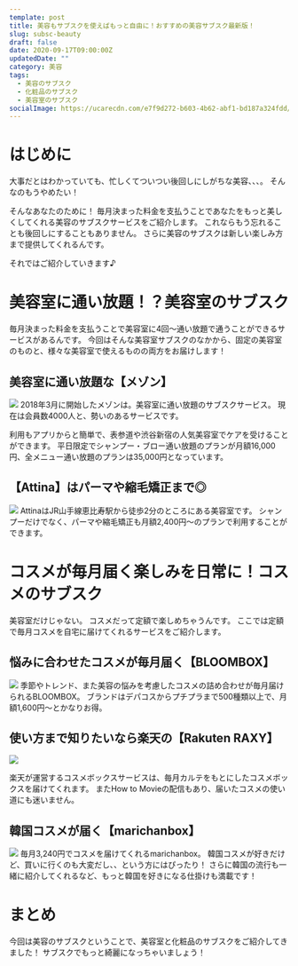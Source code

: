 ```yaml
---
template: post
title: 美容もサブスクを使えばもっと自由に！おすすめの美容サブスク最新版！
slug: subsc-beauty
draft: false
date: 2020-09-17T09:00:00Z
updatedDate: ""
category: 美容
tags:
  - 美容のサブスク
  - 化粧品のサブスク
  - 美容室のサブスク
socialImage: https://ucarecdn.com/e7f9d272-b603-4b62-abf1-bd187a324fdd/
---
```


# はじめに

大事だとはわかっていても、忙しくてついつい後回しにしがちな美容、、、。
そんなのもうやめたい！

そんなあなたのために！
毎月決まった料金を支払うことであなたをもっと美しくしてくれる美容のサブスクサービスをご紹介します。
これならもう忘れることも後回しにすることもありません。
さらに美容のサブスクは新しい楽しみ方まで提供してくれるんです。

それではご紹介していきます♪

# 美容室に通い放題！？美容室のサブスク

毎月決まった料金を支払うことで美容室に4回～通い放題で通うことができるサービスがあるんです。
今回はそんな美容室サブスクのなかから、固定の美容室のものと、様々な美容室で使えるものの両方をお届けします！

## 美容室に通い放題な【メゾン】

![](https://ucarecdn.com/8ced2f03-6cd2-41ec-80de-91a19c378035/S__4202518.jpg)
2018年3月に開始したメゾンは。美容室に通い放題のサブスクサービス。
現在は会員数4000人と、勢いのあるサービスです。

利用もアプリからと簡単で、表参道や渋谷新宿の人気美容室でケアを受けることができます。
平日限定でシャンプー・ブロー通い放題のプランが月額16,000円、全メニュー通い放題のプランは35,000円となっています。

## 【Attina】はパーマや縮毛矯正まで◎

![](https://ucarecdn.com/9c620c54-3915-4c22-8b82-5f5ceb78c6cc/S__4202516.jpg)
AttinaはJR山手線恵比寿駅から徒歩2分のところにある美容室です。
シャンプーだけでなく、パーマや縮毛矯正も月額2,400円～のプランで利用することができます。


# コスメが毎月届く楽しみを日常に！コスメのサブスク

美容室だけじゃない。
コスメだって定額で楽しめちゃうんです。
ここでは定額で毎月コスメを自宅に届けてくれるサービスをご紹介します。

## 悩みに合わせたコスメが毎月届く【BLOOMBOX】

![](https://ucarecdn.com/eec1e01f-9f69-478b-95e3-83beb12d97ac/202011_box_order_bnr_sp.jpg)
季節やトレンド、また美容の悩みを考慮したコスメの詰め合わせが毎月届けられるBLOOMBOX。
ブランドはデパコスからプチプラまで500種類以上で、月額1,600円～とかなりお得。

## 使い方まで知りたいなら楽天の【Rakuten RAXY】

![](https://ucarecdn.com/810d86ba-43c9-4d7e-a405-051481b0c8ad/S__4202523.jpg)

楽天が運営するコスメボックスサービスは、毎月カルテをもとにしたコスメボックスを届けてくれます。
またHow to Movieの配信もあり、届いたコスメの使い道にも迷いません。

## 韓国コスメが届く【marichanbox】

![](https://ucarecdn.com/f99d7ea1-6c99-46c7-ba29-4797d5c47b4a/S__4202521.jpg)
毎月3,240円でコスメを届けてくれるmarichanbox。
韓国コスメが好きだけど、買いに行くのも大変だし、、という方にはぴったり！
さらに韓国の流行も一緒に紹介してくれるなど、もっと韓国を好きになる仕掛けも満載です！

# まとめ

今回は美容のサブスクということで、美容室と化粧品のサブスクをご紹介してきました！
サブスクでもっと綺麗になっちゃいましょう！
